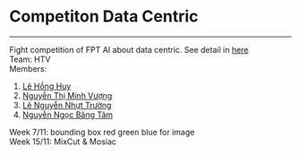 # Competiton Data Centric
---
Fight competition of FPT AI about data centric. See detail in [here](https://datacomp.io/trang-chu)
<br/>
Team: HTV
<br/>
Members:
1. [Lê Hồng Huy](https://github.com/lehonghuy2000)
2. [Nguyễn Thị Minh Vượng](https://github.com/MinhVuong2000)
3. [Lê Nguyễn Nhựt Trường](https://github.com/truongcntn2017)
4. [Nguyễn Ngọc Băng Tâm](https://github.com/nnbtam99)

Week 7/11: bounding box red green blue for image
<br/>
Week 15/11: MixCut & Mosiac

